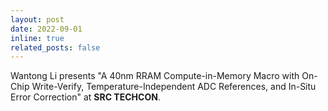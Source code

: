 ```yaml
---
layout: post
date: 2022-09-01 
inline: true
related_posts: false
---
```


Wantong Li presents "A 40nm RRAM Compute-in-Memory Macro with On-Chip Write-Verify, Temperature-Independent ADC References, and In-Situ Error Correction" at <strong>SRC TECHCON</strong>.